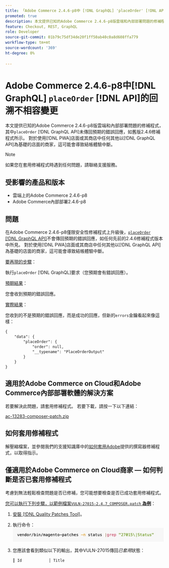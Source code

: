 ```yaml
---
title: 「Adobe Commerce 2.4.6-p8中 [!DNL GraphQL] 'placeOrder' [!DNL API] 的回溯不相容變更」
promoted: true
description: 本文提供已知的Adobe Commerce 2.4.6-p8版雲端和內部部署問題的修補程式，其中'placeOrder' [!DNL GraphQL API] 未傳回預期的錯誤回應，如舊版2.4.6修補程式所示。 對於使用PWA店面或其他任何以 [!DNL GraphQL API]為基礎的店面的商家，這可能會導致結帳體驗中斷。
feature: Checkout, REST, GraphQL
role: Developer
source-git-commit: 01b79c75df34de20f1ff50ab40c0a8d608ffa779
workflow-type: tm+mt
source-wordcount: '369'
ht-degree: 0%

---
```


# Adobe Commerce 2.4.6-p8中[!DNL GraphQL] `placeOrder` [!DNL API]的回溯不相容變更

本文提供已知的Adobe Commerce 2.4.6-p8版雲端和內部部署問題的修補程式，其中`placeOrder` [!DNL GraphQL API]未傳回預期的錯誤回應，如舊版2.4.6修補程式所示。 對於使用[!DNL PWA]店面或其商店中任何其他以[!DNL GraphQL API]為基礎的店面的商家，這可能會導致結帳體驗中斷。

>[!NOTE]
>
>如果您在套用修補程式時遇到任何問題，請聯絡支援服務。

## 受影響的產品和版本

* 雲端上的Adobe Commerce 2.4.6-p8
* Adobe Commerce內部部署2.4.6-p8

## 問題

在Adobe Commerce 2.4.6-p8僅限安全性修補程式上升級後，[`placeOrder` [!DNL GraphQL API]](https://developer.adobe.com/commerce/webapi/graphql/schema/cart/mutations/place-order/)不會傳回預期的錯誤回應，如任何先前的2.4.6修補程式版本中所見。 對於使用[!DNL PWA]店面或其商店中任何其他以[!DNL GraphQL API]為基礎的店面的商家，這可能會導致結帳體驗中斷。

<u>要再現的步驟</u>：

執行`placeOrder` [!DNL GraphQL]要求（您預期會有錯誤回應）。

<u>預期結果</u>：

您會收到預期的錯誤回應。

<u>實際結果</u>：

您收到的不是預期的錯誤回應，而是成功的回應，但新的`errors`金鑰看起來像這樣：

```
{
    "data": {
        "placeOrder": {
            "order": null,
            "__typename": "PlaceOrderOutput"
        }
    }
}
```

## 適用於Adobe Commerce on Cloud和Adobe Commerce內部部署軟體的解決方案

若要解決此問題，請套用修補程式。
若要下載，請按一下以下連結：

[ac-13283-composer-patch.zip](assets/ac-13283-composer-patch.zip)

## 如何套用修補程式

解壓縮檔案，並參閱我們的支援知識庫中的[如何套用Adobe](https://experienceleague.adobe.com/docs/commerce-knowledge-base/kb/how-to/how-to-apply-a-composer-patch-provided-by-magento.html)提供的撰寫器修補程式，以取得指示。

## 僅適用於Adobe Commerce on Cloud商家 — 如何判斷是否已套用修補程式

考慮到無法輕鬆檢查問題是否已修補，您可能想要檢查是否已成功套用修補程式。

<u>您可以執行下列步驟，以範例檔案`VULN-27015-2.4.7_COMPOSER.patch` **為例</u>**：

1. [安裝 [!DNL Quality Patches Tool]](https://experienceleague.adobe.com/docs/commerce-operations/tools/quality-patches-tool/usage.html)。
1. 執行命令： <br>
   ![ac-13283-tell-if-patch-applied-code](assets/cve-2024-34102-tell-if-patch-applied-code.png)
1. 您應該會看到類似以下的輸出，其中VULN-27015傳回&#x200B;*已套用*&#x200B;狀態：

   ```bash
   ║ Id            │ Title                                                        │ Category        │ Origin                 │ Status      │ Details                                          ║ ║ N/A           │ ../m2-hotfixes/VULN-27015-2.4.7_COMPOSER_patch.patch      │ Other           │ Local                  │ Applied     │ Patch type: Custom                                
   ```

<!-- For Step 2:
     ```bash
    vendor/bin/magento-patches -n status |grep "27015\|Status"
     ```
-->

